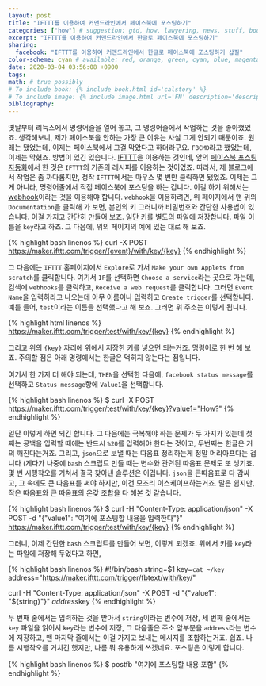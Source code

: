 ```yaml
---
layout: post
title: "IFTTT를 이용하여 커맨드라인에서 페이스북에 포스팅하기"
categories: ["how"] # suggestion: gtd, how, lawyering, news, stuff, books
excerpt: "IFTTT를 이용하여 커맨드라인에서 한글로 페이스북에 포스팅하기"
sharing:
  facebook: "IFTTT를 이용하여 커맨드라인에서 한글로 페이스북에 포스팅하기 삽질"
color-scheme: cyan # available: red, orange, green, cyan, blue, magenta, brown 
date: 2020-03-04 03:56:08 +0900
tags: 
math: # true possibly
# To include book: {% include book.html id='calstory' %}
# To include image: {% include image.html url='FN' description='description' alt='alt' %}
bibliography:
---
```


옛날부터 리눅스에서 명령어줄을 열어 놓고, 그 명령어줄에서 작업하는 것을 좋아했었죠.  생각해보니, 제가 페이스북을 안하는 가장 큰 이유는 사실 그게 안되기 때문이죠. 원래는 됐었는데, 이제는 페이스북에서 그걸 막았다고 하더라구요. `FBCMD`라고 했었는데, 이제는 막혔죠. 방법이 있긴 있습니다. [IFTTT](https://ifttt.com)을 이용하는 것인데, 앞의 [페이스북 포스팅 자동화](/blog/2020/03/facebook-sharing.html)에서 한 것은 `IFTTT`의 기존의 레시피를 이용하는 것이었죠. 따라서, 제 블로그에서 작업은 좀 까다롭지만, 정작 `IFTTT`에서는 마우스 몇 번만 클릭하면 됐었죠. 이제는 그게 아니라, 명령어줄에서 직접 페이스북에 포스팅을 하는 겁니다. 이걸 하기 위해서는 [webhook](https://ifttt.com/maker_webhooks)이라는 것을 이용해야 합니다. `webhook`을 이용하려면, 위 페이지에서 맨 위의 `Documentation`을 클릭해 가 보면, 본인의 키 그러니까 비밀번호와 간단한 사용법이 있습니다. 이걸 가지고 간단히 만들어 보죠.  일단 키를 별도의 파일에 저장합니다. 파일 이름을 `key`라고 하죠. 그 다음에, 위의 페이지의 예에 있는 대로 해 보죠.

{% highlight bash linenos %}
curl -X POST https://maker.ifttt.com/trigger/{event}/with/key/{key}
{% endhighlight %}

그 다음에는 `IFTTT` 홈페이지에서 `Explore`로 가서 `Make your own Applets from scratch`를 클릭합니다. 여기서 `IF`를 선택하면 `Choose a service`라는 곳으로 가는데, 검색에 `webhooks`를 클릭하고, `Receive a web request`를 클릭합니다. 그러면 `Event Name`을 입력하라고 나오는데 아무 이름이나 입력하고 `Create trigger`를 선택합니다. 예를 들어, `test`이라는 이름을 선택했다고 해 보죠. 그러면 위 주소는 이렇게 됩니다.

{% highlight html linenos %}
https://maker.ifttt.com/trigger/test/with/key/{key}
{% endhighlight %}

그리고 위의 `{key}` 자리에 위에서 저장한 키를 넣으면 되는거죠. 명령어로 한 번 해 보죠. 주의할 점은 아래 명령에서는 한글은 먹히지 않는다는 점입니다.

여기서 한 가지 더 해야 되는데, `THEN`을 선택한 다음에, `facebook status message`를 선택하고 `Status message`항에 `Value1`을 선택합니다.

{% highlight bash linenos %}
$ curl -X POST https://maker.ifttt.com/trigger/test/with/key/{key}?value1="How?"
{% endhighlight %}

일단 이렇게 하면 되긴 합니다. 그 다음에는 극복해야 하는 문제가 두 가지가 있는데 첫째는 공백을 입력할 때에는 반드시 `%20`를 입력해야 한다는 것이고, 두번째는 한글은 거의 깨진다는거죠. 그리고, `json`으로 보낼 때는 따옴표 정리하는게 정말 머리아프다는 겁니다 (게다가 나중에 `bash` 스크립트 만들 때는 변수와 관련된 따옴표 문제도 또 생기죠. 몇 번 시행착오를 거쳐서 결국 찾아낸 솔루션은 이겁니다. `json`을 큰따옴표로 다 감싸고, 그 속에도 큰 따옴표를 써야 하지만, 이건 모조리 이스케이프하는거죠. 말은 쉽지만, 작은 따옴표와 큰 따옴표의 온갖 조합을 다 해본 것 같습니다.

{% highlight bash linenos %}
$ curl -H "Content-Type: application/json" -X POST -d "{\"value1\": \"여기에 포스팅할 내용을 입력한다\"}" https://maker.ifttt.com/trigger/test/with/key/{key}
{% endhighlight %}

그러니, 이제 간단한 `bash` 스크립트를 만들어 보면, 이렇게 되겠죠. 위에서 키를 `key`라는 파일에 저장해 두었다고 하면,

{% highlight bash linenos %}
#!/bin/bash
string=$1
key=`cat ~/key`
address="https://maker.ifttt.com/trigger/fbtext/with/key/"

curl -H "Content-Type: application/json" -X POST -d "{\"value1\": \"${string}\"}" $address$key
{% endhighlight %}

두 번째 줄에서는 입력하는 것을 받아서 `string`이라는 변수에 저장, 세 번째 줄에서는 `key` 파일을 읽어서 `key`라는 변수에 저장, 그 다음줄은 주소 앞부분을 `address`라는 변수에 저장하고, 맨 마지막 줄에서는 이걸 가지고 보내는 메시지를 조합하는거죠. 쉽죠. 나름 시행착오를 거치긴 했지만, 나름 뭐 유용하게 쓰겠네요. 포스팅은 이렇게 합니다.

{% highlight bash linenos %}
$ postfb "여기에 포스팅할 내용 포함"
{% endhighlight %}